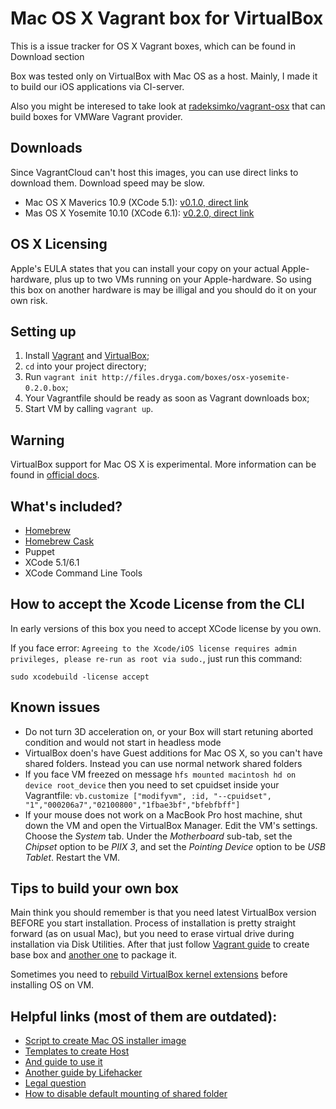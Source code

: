 Mac OS X Vagrant box for VirtualBox
=========================
This is a issue tracker for OS X Vagrant boxes, which can be found in Download section

Box was tested only on VirtualBox with Mac OS as a host. Mainly, I made it to build our iOS applications via CI-server.

Also you might be interesed to take look at [radeksimko/vagrant-osx](https://github.com/radeksimko/vagrant-osx) that can build boxes for VMWare Vagrant provider.

Downloads
--
Since VagrantCloud can't host this images, you can use direct links to download them. Download speed may be slow.

* Mac OS X Maverics 10.9 (XCode 5.1): [v0.1.0, direct link](http://files.dryga.com/boxes/osx-mavericks-0.1.0.box)
* Mas OS X Yosemite 10.10 (XCode 6.1): [v0.2.0, direct link ](http://files.dryga.com/boxes/osx-yosemite-0.2.0.box)

OS X Licensing
--
Apple's EULA states that you can install your copy on your actual Apple-hardware, plus up to two VMs running on your Apple-hardware. So using this box on another hardware is may be illigal and you should do it on your own risk.

Setting up
--
1. Install [Vagrant](https://docs.vagrantup.com/v2/installation/) and [VirtualBox](https://www.virtualbox.org/wiki/Downloads);
2. ```cd``` into your project directory;
3. Run ```vagrant init http://files.dryga.com/boxes/osx-yosemite-0.2.0.box```;
4. Your Vagrantfile should be ready as soon as Vagrant downloads box;
5. Start VM by calling ```vagrant up```.

Warning
--
VirtualBox support for Mac OS X is experimental. More information can be found in [official docs](https://www.virtualbox.org/manual/ch03.html#intro-macosxguests).

What's included?
--
* [Homebrew](http://brew.sh/)
* [Homebrew Cask](https://github.com/phinze/homebrew-cask)
* Puppet
* XCode 5.1/6.1
* XCode Command Line Tools

How to accept the Xcode License from the CLI
--
In early versions of this box you need to accept XCode license by you own.

If you face error: ```Agreeing to the Xcode/iOS license requires admin privileges, please re-run as root via sudo.```, just run this command:
```shell
sudo xcodebuild -license accept
```

Known issues
--
* Do not turn 3D acceleration on, or your Box will start retuning aborted condition and would not start in headless mode
* VirtualBox doen's have Guest additions for Mac OS X, so you can't have shared folders. Instead you can use normal network shared folders
* If you face VM freezed on message ```hfs mounted macintosh hd on device root_device``` then you need to set cpuidset inside your Vagrantfile: ```vb.customize ["modifyvm", :id, "--cpuidset", "1","000206a7","02100800","1fbae3bf","bfebfbff"]```
* If your mouse does not work on a MacBook Pro host machine, shut down the VM and open the VirtualBox Manager. Edit the VM's settings. Choose the _System_ tab. Under the _Motherboard_ sub-tab, set the _Chipset_ option to be _PIIX 3_, and set the _Pointing Device_ option to be _USB Tablet_. Restart the VM.

Tips to build your own box
--
Main think you should remember is that you need latest VirtualBox version BEFORE you start installation. Process of installation is pretty straight forward (as on usual Mac), but you need to erase virtual drive during installation via Disk Utilities. After that just follow [Vagrant guide](https://docs.vagrantup.com/v2/boxes/base.html) to create base box and [another one](https://docs.vagrantup.com/v2/virtualbox/boxes.html) to package it.

Sometimes you need to [rebuild VirtualBox kernel extensions](https://gist.github.com/AndrewDryga/9880938) before installing OS on VM.

Helpful links (most of them are outdated):
--
- [Script to create Mac OS installer image](http://ntk.me/2013/12/01/iesd/)
- [Templates to create Host](https://github.com/timsutton/osx-vm-templates)
- [And guide to use it](http://grahamgilbert.com/blog/2013/08/23/creating-an-os-x-base-box-for-vagrant-with-packer/)
- [Another guide by Lifehacker](http://lifehacker.com/5583650/run-mac-os-x-in-virtualbox-on-windows/all)
- [Legal question](http://www.tomshardware.co.uk/answers/id-1802838/illegal-run-osx-virtual-box.html)
- [How to disable default mounting of shared folder](https://github.com/mitchellh/vagrant/issues/1004)
